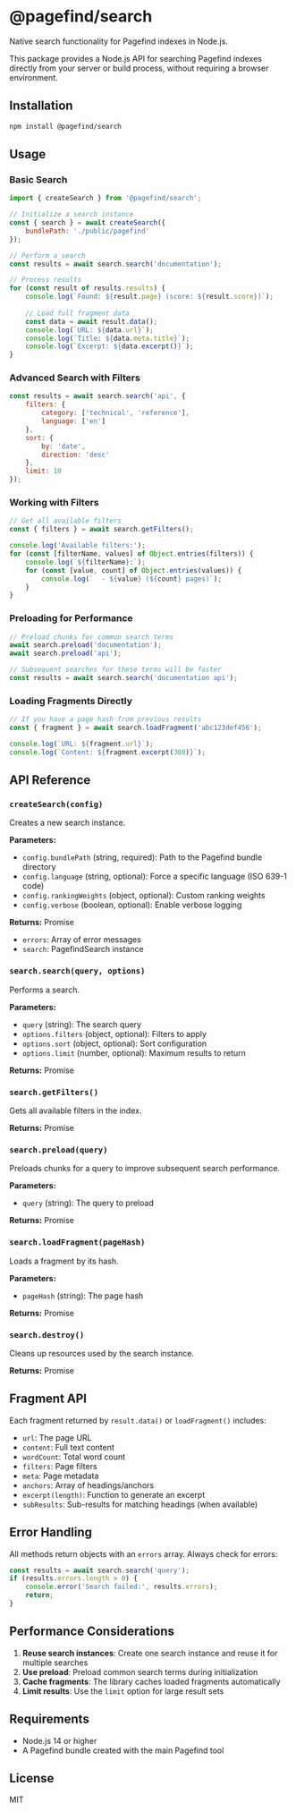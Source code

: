 # @pagefind/search

Native search functionality for Pagefind indexes in Node.js.

This package provides a Node.js API for searching Pagefind indexes directly from your server or build process, without requiring a browser environment.

## Installation

```bash
npm install @pagefind/search
```

## Usage

### Basic Search

```javascript
import { createSearch } from '@pagefind/search';

// Initialize a search instance
const { search } = await createSearch({
    bundlePath: './public/pagefind'
});

// Perform a search
const results = await search.search('documentation');

// Process results
for (const result of results.results) {
    console.log(`Found: ${result.page} (score: ${result.score})`);
    
    // Load full fragment data
    const data = await result.data();
    console.log(`URL: ${data.url}`);
    console.log(`Title: ${data.meta.title}`);
    console.log(`Excerpt: ${data.excerpt()}`);
}
```

### Advanced Search with Filters

```javascript
const results = await search.search('api', {
    filters: {
        category: ['technical', 'reference'],
        language: ['en']
    },
    sort: {
        by: 'date',
        direction: 'desc'
    },
    limit: 10
});
```

### Working with Filters

```javascript
// Get all available filters
const { filters } = await search.getFilters();

console.log('Available filters:');
for (const [filterName, values] of Object.entries(filters)) {
    console.log(`${filterName}:`);
    for (const [value, count] of Object.entries(values)) {
        console.log(`  - ${value} (${count} pages)`);
    }
}
```

### Preloading for Performance

```javascript
// Preload chunks for common search terms
await search.preload('documentation');
await search.preload('api');

// Subsequent searches for these terms will be faster
const results = await search.search('documentation api');
```

### Loading Fragments Directly

```javascript
// If you have a page hash from previous results
const { fragment } = await search.loadFragment('abc123def456');

console.log(`URL: ${fragment.url}`);
console.log(`Content: ${fragment.excerpt(300)}`);
```

## API Reference

### `createSearch(config)`

Creates a new search instance.

**Parameters:**
- `config.bundlePath` (string, required): Path to the Pagefind bundle directory
- `config.language` (string, optional): Force a specific language (ISO 639-1 code)
- `config.rankingWeights` (object, optional): Custom ranking weights
- `config.verbose` (boolean, optional): Enable verbose logging

**Returns:** Promise<SearchResponse>
- `errors`: Array of error messages
- `search`: PagefindSearch instance

### `search.search(query, options)`

Performs a search.

**Parameters:**
- `query` (string): The search query
- `options.filters` (object, optional): Filters to apply
- `options.sort` (object, optional): Sort configuration
- `options.limit` (number, optional): Maximum results to return

**Returns:** Promise<SearchResults>

### `search.getFilters()`

Gets all available filters in the index.

**Returns:** Promise<FiltersResponse>

### `search.preload(query)`

Preloads chunks for a query to improve subsequent search performance.

**Parameters:**
- `query` (string): The query to preload

**Returns:** Promise<PreloadResponse>

### `search.loadFragment(pageHash)`

Loads a fragment by its hash.

**Parameters:**
- `pageHash` (string): The page hash

**Returns:** Promise<FragmentResponse>

### `search.destroy()`

Cleans up resources used by the search instance.

**Returns:** Promise<void>

## Fragment API

Each fragment returned by `result.data()` or `loadFragment()` includes:

- `url`: The page URL
- `content`: Full text content
- `wordCount`: Total word count
- `filters`: Page filters
- `meta`: Page metadata
- `anchors`: Array of headings/anchors
- `excerpt(length)`: Function to generate an excerpt
- `subResults`: Sub-results for matching headings (when available)

## Error Handling

All methods return objects with an `errors` array. Always check for errors:

```javascript
const results = await search.search('query');
if (results.errors.length > 0) {
    console.error('Search failed:', results.errors);
    return;
}
```

## Performance Considerations

1. **Reuse search instances**: Create one search instance and reuse it for multiple searches
2. **Use preload**: Preload common search terms during initialization
3. **Cache fragments**: The library caches loaded fragments automatically
4. **Limit results**: Use the `limit` option for large result sets

## Requirements

- Node.js 14 or higher
- A Pagefind bundle created with the main Pagefind tool

## License

MIT